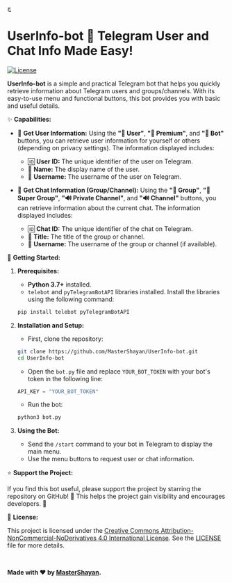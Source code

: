 چ

# UserInfo-bot 🤖 Telegram User and Chat Info Made Easy\!

[![License](about:sanitized)](https://www.google.com/url?sa=E&source=gmail&q=https://creativecommons.org/licenses/by-nc-nd/4.0/)

**UserInfo-bot** is a simple and practical Telegram bot that helps you quickly retrieve information about Telegram users and groups/channels. With its easy-to-use menu and functional buttons, this bot provides you with basic and useful details.

✨ **Capabilities:**

  * 👤 **Get User Information:** Using the **"👤 User"**, **"🌟 Premium"**, and **"🤖 Bot"** buttons, you can retrieve user information for yourself or others (depending on privacy settings). The information displayed includes:

      * 🆔 **User ID:** The unique identifier of the user on Telegram.
      * 👤 **Name:** The display name of the user.
      * 🔗 **Username:** The username of the user on Telegram.

  * 👥 **Get Chat Information (Group/Channel):** Using the **"👥 Group"**, **"👥 Super Group"**, **"🔊 Private Channel"**, and **"🔊 Channel"** buttons, you can retrieve information about the current chat. The information displayed includes:

      * 🆔 **Chat ID:** The unique identifier of the chat on Telegram.
      * 👥 **Title:** The title of the group or channel.
      * 🔗 **Username:** The username of the group or channel (if available).

🚀 **Getting Started:**

1.  **Prerequisites:**

      * **Python 3.7+** installed.
      * `telebot` and `pyTelegramBotAPI` libraries installed. Install the libraries using the following command:

    <!-- end list -->

    ```bash
    pip install telebot pyTelegramBotAPI
    ```

2.  **Installation and Setup:**

      * First, clone the repository:

    <!-- end list -->

    ```bash
    git clone https://github.com/MasterShayan/UserInfo-bot.git
    cd UserInfo-bot
    ```

      * Open the `bot.py` file and replace `YOUR_BOT_TOKEN` with your bot's token in the following line:

    <!-- end list -->

    ```python
    API_KEY = "YOUR_BOT_TOKEN"
    ```

      * Run the bot:

    <!-- end list -->

    ```bash
    python3 bot.py
    ```

3.  **Using the Bot:**

      * Send the `/start` command to your bot in Telegram to display the main menu.
      * Use the menu buttons to request user or chat information.

⭐ **Support the Project:**

If you find this bot useful, please support the project by starring the repository on GitHub\! 🌟 This helps the project gain visibility and encourages developers. 🙏

📜 **License:**

This project is licensed under the [Creative Commons Attribution-NonCommercial-NoDerivatives 4.0 International License](https://www.google.com/url?sa=E&source=gmail&q=https://creativecommons.org/licenses/by-nc-nd/4.0/). See the [LICENSE](https://www.google.com/url?sa=E&source=gmail&q=LICENSE) file for more details.

<br>

**Made with ❤️ by [MasterShayan](https://github.com/MasterShayan).**

```
```
